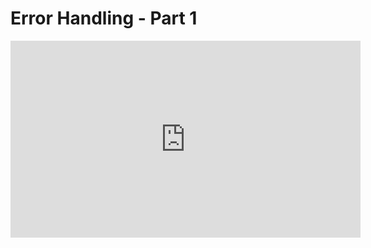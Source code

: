 # Error Handling - Part 1

<iframe width="560" height="315" src="https://www.youtube-nocookie.com/embed/tDK0AKXXRAk" frameborder="0" allow="accelerometer; autoplay; clipboard-write; encrypted-media; gyroscope; picture-in-picture" allowfullscreen></iframe>